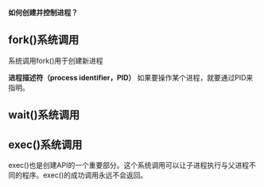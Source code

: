 **如何创建并控制进程？**

## fork()系统调用
系统调用fork()用于创建新进程

**进程描述符（process identifier，PID）** 如果要操作某个进程，就要通过PID来指明。

## wait()系统调用

## exec()系统调用
exec()也是创建API的一个重要部分。这个系统调用可以让子进程执行与父进程不同的程序。exec()的成功调用永远不会返回。

